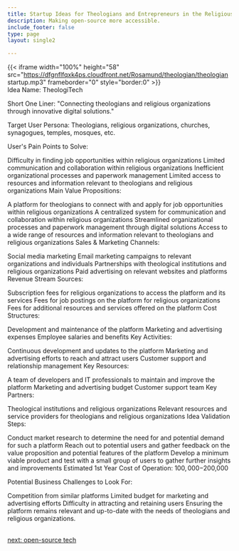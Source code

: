 ```yaml
---
title: Startup Ideas for Theologians and Entrepreneurs in the Religious Organizations  Industry
description: Making open-source more accessible.
include_footer: false
type: page
layout: single2

---
```


{{< iframe width="100%" height="58" src="https://dfgnflfqxk4ps.cloudfront.net/Rosamund/theologian/theologian startup.mp3" frameborder="0" style="border:0" >}}<br>
Idea Name: TheologiTech

Short One Liner: "Connecting theologians and religious organizations through innovative digital solutions."

Target User Persona: Theologians, religious organizations, churches, synagogues, temples, mosques, etc.

User's Pain Points to Solve:

Difficulty in finding job opportunities within religious organizations
Limited communication and collaboration within religious organizations
Inefficient organizational processes and paperwork management
Limited access to resources and information relevant to theologians and religious organizations
Main Value Propositions:

A platform for theologians to connect with and apply for job opportunities within religious organizations
A centralized system for communication and collaboration within religious organizations
Streamlined organizational processes and paperwork management through digital solutions
Access to a wide range of resources and information relevant to theologians and religious organizations
Sales & Marketing Channels:

Social media marketing
Email marketing campaigns to relevant organizations and individuals
Partnerships with theological institutions and religious organizations
Paid advertising on relevant websites and platforms
Revenue Stream Sources:

Subscription fees for religious organizations to access the platform and its services
Fees for job postings on the platform for religious organizations
Fees for additional resources and services offered on the platform
Cost Structures:

Development and maintenance of the platform
Marketing and advertising expenses
Employee salaries and benefits
Key Activities:

Continuous development and updates to the platform
Marketing and advertising efforts to reach and attract users
Customer support and relationship management
Key Resources:

A team of developers and IT professionals to maintain and improve the platform
Marketing and advertising budget
Customer support team
Key Partners:

Theological institutions and religious organizations
Relevant resources and service providers for theologians and religious organizations
Idea Validation Steps:

Conduct market research to determine the need for and potential demand for such a platform
Reach out to potential users and gather feedback on the value proposition and potential features of the platform
Develop a minimum viable product and test with a small group of users to gather further insights and improvements
Estimated 1st Year Cost of Operation: $100,000-$200,000

Potential Business Challenges to Look For:

Competition from similar platforms
Limited budget for marketing and advertising efforts
Difficulty in attracting and retaining users
Ensuring the platform remains relevant and up-to-date with the needs of theologians and religious organizations.

<br>
<a href="https://insights.workdojos.com/theologian/tech">next: open-source tech</a>
</p>